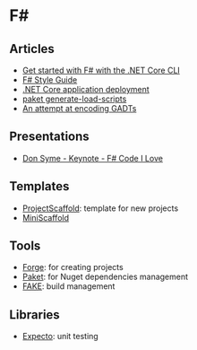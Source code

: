 # F#

## Articles

- [Get started with F# with the .NET Core CLI](https://docs.microsoft.com/en-us/dotnet/fsharp/get-started/get-started-command-line)
- [F# Style Guide](https://docs.microsoft.com/en-us/dotnet/fsharp/style-guide/)
- [.NET Core application deployment](https://docs.microsoft.com/en-us/dotnet/core/deploying/)
- [paket generate-load-scripts](https://fsprojects.github.io/Paket/paket-generate-load-scripts.html)
- [An attempt at encoding GADTs](http://www.fssnip.net/mp/title/An-attempt-at-encoding-GADTs)

## Presentations

- [Don Syme - Keynote - F# Code I Love](https://www.youtube.com/watch?v=MGLxyyTF3OM)

## Templates

- [ProjectScaffold](https://github.com/fsprojects/ProjectScaffold): template for new projects
- [MiniScaffold](https://github.com/TheAngryByrd/MiniScaffold)

## Tools 

- [Forge](https://github.com/ionide/Forge/): for creating projects
- [Paket](https://fsprojects.github.io/Paket/): for Nuget dependencies management
- [FAKE](https://fake.build/): build management

## Libraries

- [Expecto](https://github.com/haf/expecto#installing): unit testing
